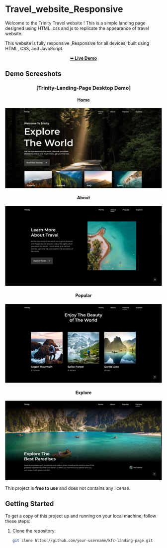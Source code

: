 # Travel_website_Responsive

Welcome to the Trinity Travel website ! This is a simple landing page designed using HTML ,css and js to replicate the appearance of travel website.<br>


This website is fully responsive ,Responsive for all devices, built using HTML, CSS, and JavaScript.
<div align="center">
  <a target="blank" href="https://trinity-travel-web.netlify.app"><strong>➥ Live Demo</strong></a>

</div>

## Demo Screeshots

<div align="center"><h3>[Trinity-Landing-Page Desktop Demo]</h3></div>
<div align="center">
   <h4>Home</h4>
   <img src="readme-images/homepage.png" />
   <h4>About</h4>
   <img src="readme-images/about.png" />
   <h4>Popular</h4>
   <img src="readme-images/popular.png" />
   <h4>Explore</h4>
   <img src="readme-images/explore.png" />
  
</div>

This project is **free to use** and does not contains any license.


## Getting Started

To get a copy of this project up and running on your local machine, follow these steps:

1. Clone the repository:

   ```bash
   git clone https://github.com/your-username/kfc-landing-page.git
